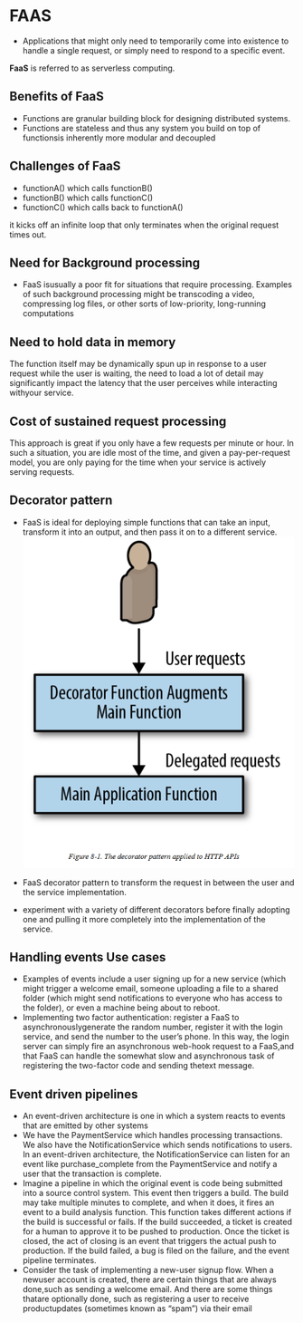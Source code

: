 # FAAS
- Applications that might only need to temporarily come into existence to handle a single request, or simply need to respond to a specific event. 

**FaaS** is referred to as serverless computing.

## Benefits of FaaS
- Functions are granular building block for designing distributed systems. 
- Functions are stateless and thus any system you build on top of functionsis inherently more modular and decoupled

## Challenges of FaaS
- functionA() which calls functionB()
- functionB() which calls functionC()
- functionC() which calls back to functionA()

it kicks off an infinite loop that only terminates when the original request times out.


## Need for Background processing
- FaaS isusually a poor fit for situations that require processing. Examples of such background processing might be transcoding a video, compressing log files, or other sorts of low-priority, long-running computations

## Need to hold data in memory
The function itself may be dynamically spun up in response to a user request while the user is waiting, the need to load a lot of detail may significantly impact the latency that the user perceives while interacting withyour service.


## Cost of sustained request processing
This approach is great if you only have a few requests per minute or hour. In such a situation, you are idle most of the time, and given a pay-per-request model, you are only paying for the time when your service is actively serving requests.


## Decorator pattern
- FaaS is ideal for deploying simple functions that can take an input, transform it into an output, and then pass it on to a
  different service.
![picture 10](../../images/6a429d456408deac57ce53c2398dc5dc7f85aca205d8137967a7cc1155fb4856.png)  

- FaaS decorator pattern to transform the request in between the user and the service implementation.
- experiment with a variety of different decorators before finally adopting one and pulling it more completely into the implementation of the service.

## Handling events Use cases
- Examples of events include a user signing up for a new service (which might trigger a welcome email, someone uploading a file to a shared folder (which might send notifications to everyone who has access to the folder), or even a machine being about to reboot.
- Implementing two factor authentication: 
  register a FaaS to asynchronouslygenerate the random number, register it with the login service, and send the number to the user’s phone. In this way, the login server can simply fire an asynchronous web-hook request to a FaaS,and that FaaS can handle the somewhat slow and asynchronous task of registering the two-factor code and sending thetext message.


## Event driven pipelines
- An event-driven architecture is one in which a system reacts to events that are emitted by other systems
-  We have the PaymentService which handles processing transactions. We also have the NotificationService which sends notifications to users. In an event-driven architecture, the NotificationService can listen for an event like purchase_complete from the PaymentService and notify a user that the transaction is complete.
-  Imagine a pipeline in which the original event is code being submitted into a source control system. This event then triggers a build. The build may take multiple minutes to complete, and when it does, it fires an event to a build analysis function. This function takes different actions if the build is successful or fails. If the build succeeded, a ticket is created for a human to approve it to be pushed to production. Once the ticket is closed, the act of closing is an event that triggers the actual push to production. If the build failed, a bug is filed on the failure, and the event pipeline terminates.
-  Consider the task of implementing a new-user signup flow. When a newuser account is created, there are certain things that are always done,such as sending a welcome email. And there are some things thatare optionally done, such as registering a user to receive productupdates (sometimes known as “spam”) via their email


